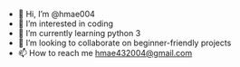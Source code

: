 - 👋 Hi, I’m @hmae004
- 👀 I’m interested in coding
- 🌱 I’m currently learning python 3
- 💞️ I’m looking to collaborate on beginner-friendly projects
- 📫 How to reach me hmae432004@gmail.com

<!---
hmae004/hmae004 is a ✨ special ✨ repository because its `README.md` (this file) appears on your GitHub profile.
You can click the Preview link to take a look at your changes.
--->
